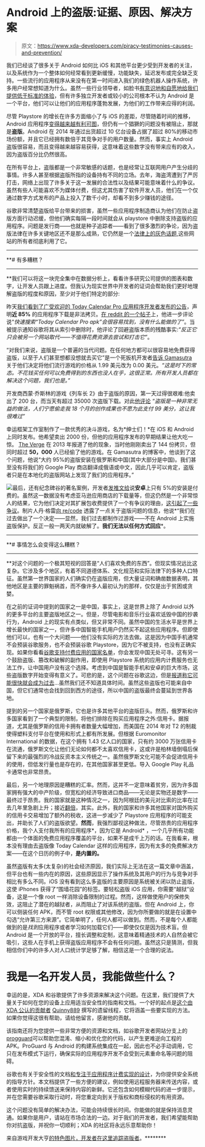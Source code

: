 # Android 上的盗版:证据、原因、解决方案

> 原文：<https://www.xda-developers.com/piracy-testimonies-causes-and-prevention/>

我们已经谈了很多关于 Android 如何比 iOS 和其他平台更少受到开发者的关注，以及系统作为一个整体如何经常看到更新缓慢，功能缺失，延迟发布或完全缺乏支持。一些流行的应用程序从来没有在第一时间进入我们的绿色机器人操作系统，许多用户经常想知道为什么。虽然一些行业领导者，如脸书[有意识地和自愿地给我们提供低于标准的体验](http://www.xda-developers.com/cease-and-desist-whatsapp-sucks-and-you-cant-help-it/)，但有许多独立开发者或较小的公司根本不认为 Android 是一个平台，他们可以让他们的应用程序蓬勃发展，为他们的工作带来应得的利润。

尽管 Playstore 的增长在许多方面缩小了与 iOS 的差距，尽管随着时间的推移，Android 应用程序[变得越来越有利可图](http://www.businessinsider.com/android-app-profitability-v-ios-2015-1)，但仍有一个猖獗的问题没有被阻止，那就是**盗版**。Android 在 2014 年通过出货超过 10 亿台设备占据了超过 80%的移动市场份额，并且它已经拥有数倍于其竞争对手的用户数量。然而，事实上 Android 盗版很容易，而且变得越来越容易获得，这意味着这些数字没有带来应有的收入，因为盗版百分比仍然很高。

在所有平台上，盗版都是一个非常敏感的话题，也是经常让互联网用户产生分歧的事情。许多人甚至根据盗版所指的设备持有不同的立场。去年，海盗湾遭到了严厉打击，网络上出现了许多关于这一发展的合法性以及结果可能意味着什么的争议。虽然有些人可能喜欢不为媒体付费，但这尤其伤害了软件开发人员，他们在一个仅通过数字方式发布的产品上投入了数千小时，却看不到多少赚钱的途径。

谷歌非常清楚盗版给平台带来的损害，虽然一些应用程序制造商认为他们在防止盗版方面行动迟缓，但他们确实每隔一段时间就会从 playstore 中删除支持盗版的应用程序。问题是发行商——也就是种子追踪者——看到了很多激烈的争论，因为盗版法律在许多关键地区还不是那么成熟，它仍然是一个[法律上的灰色话题](http://www.dailytech.com/The+Pirate+Bay+80+of+Our+Torrents+Are+Legal/article14357.htm),这些网站的所有者彻底利用了它。

********

 **# 有多糟糕？

********

 **我们可以将这一块完全集中在数据分析上，看看许多研究公司提供的图表和数字，让开发人员跟上进度。但我认为现实世界中开发者的证词会帮助我们更好地理解盗版的程度和原因，至少对于他们特定的部分:

昨天[我们看到了广受欢迎的 Today Calendar Pro 应用程序开发者发布的公告](https://plus.google.com/+JackUnderwood/posts/jWs84EPNyNS)，声明**近 85%** 的应用程序下载是非法拷贝。[在 reddit 的一个帖子](http://www.reddit.com/r/Android/comments/2ulhi7/85_of_today_calendar_pro_installs_are_pirated/)上，他进一步评论说“*快速搜索“Today Calendar Pro apk”会很容易找到，没有什么能做的了”*。当被提示通知谷歌将其从索引中删除时，他评论了回避盗版本质的残酷事实:*“反正它只会被另一个网站取代——不值得花费资源去尝试和打击它”*。

“对我们来说，盗版是一个普遍的当代问题。在任何地方都可以很容易地免费获得盗版，以至于人们甚至想都没想就去买它”是一个死扳机开发者[告诉 Gamasutra](http://www.gamasutra.com/view/news/176214/The_Android_piracy_problem.php) 关于他们决定将他们流行游戏的价格从 1.99 美元改为 0.00 美元。*“这是时下的常态。不花钱买任何可以免费得到的东西也没人在乎，这很正常。所有开发人员都在解决这个问题，我们也是。”*

开发商西蒙·乔斯林的游戏《列车长 2》由于盗版的原因，第一天过得很艰难:他卖出了 200 台，而当天有超过 35000 次盗版下载。对此[他评论](http://www.cnet.com/news/ios-vs-android-the-game-dev-edition/) *“盗版是一种非常无益的做法，人们宁愿偷走我 18 个月的创作成果也不愿为此支付 99 美分，这让我很难过”*

幸运框架工作室制作了一款优秀的决斗游戏，名为*绅士们！*在 iOS 和 Android 上同时发布。他希望卖出 2000 份，但他的应用程序发布的早期结果让他大吃一惊。 [The Verge](http://www.theverge.com/2013/8/22/4647240/the-indie-game-that-144-android-users-bought-and-50000-pirated) 在 2013 年报道了他的现象，当时他刚刚卖出了 144 份拷贝，但同时超过 **50，000** 人已经偷了他的游戏。在 Gamasutra 的博客中，他谈到了这个问题，他说“大约 95%的盗版安装在俄罗斯和中国(其中大部分是中国)。我们甚至没有将我们的 Google Play 商店翻译成俄语或中文，因此几乎可以肯定，盗版者只是在本地化的盗版网站上发现了我们的应用程序。”

![](img/7839812712eec0caa4ba5d16bccb7525.png)最后，还有纪念碑谷的著名案例，开发者[发推文给](https://twitter.com/ustwogames/status/552136427904184320)说**安卓**上只有 5%的安装是付费的。虽然这一数据没有考虑亚马逊应用商店的下载量等，但这仍然是一个非常惊人的结果，它为他们决定对其扩展包收费提供了一个有争议的理由，[这引起了一些争议](http://www.gamasutra.com/view/news/230099/Ustwo_responds_to_complaints_about_paid_Monument_Valley_DLC.php)。制片人丹·格雷[向 re/code](http://recode.net/2015/01/06/mobile-game-piracy-isnt-all-bad-says-monument-valley-producer-qa/) 透露了一点关于盗版问题的信息，他说*“我们在过去做出了一个决定——显然，我们过去都制作过游戏——不在 Android 上实施盗版保护。反正一般一两天内就破解了。**我们无法以任何方式回应***。

********

 **# 事情怎么会变得这么糟糕？

********

 **对这个问题的一个极其短视的回答是“人们喜欢免费的东西”。但现实情况远比这复杂。它涉及多个地区，有着不同道德体系、文化规范和实际法律下的多种人口特征。虽然第一世界国家的人们确实仍在盗版应用，但大量证词和确凿数据表明，其他地区是主要的罪魁祸首，而不像许多人最初认为的那样，仅仅是出于贫困或贪婪。

在之前的证词中提到的国家之一是中国，事实上，这是世界上除了 Android 以外的更多平台的主要盗版地区之一。但是，尽管电影和音乐行业喜欢诋毁中国的抄袭行为，Android 上的现实有点类似，但又非常不同。虽然中国的生活水平是世界上增长最快的国家之一，但许多中国智能手机用户仍然买不起这些应用程序。但即使他们可以，也有一个大问题——他们没有实际的方法去做。这是因为中国手机通常不会预装谷歌服务，也不会预装谷歌 Playstore，因为它不被支持，也没有正确实现。如果你看看[谷歌支持付费应用的国家名单](https://support.google.com/googleplay/answer/143779?hl=en)，你会发现中国无处可寻。这有另一个鼓励盗版、篡改和破解的副作用，即使用 Playstore 系统的应用内计费服务也无法工作，让中国用户没有这个选择。考虑到中国是智能手机和安卓的巨大市场，这些盗版数字开始变得有意义了。可悲的是，这个问题在谷歌这边，但是[报道称它可能很快就会成为过去](http://www.androidauthority.com/china-google-play-568324/)...虽然我们还不知道具体时间。虽然这些盗版也可能来自中国，但它们通常也会找到回到西方的途径，所以中国的盗版最终会蔓延到世界各地。

提到的另一个国家是俄罗斯，它也是许多其他平台的盗版巨头。然而，俄罗斯和许多国家看到了一个典型的限制，将他们排除在购买应用程序之外:信用卡。据报道，尤其是俄罗斯的信用卡拥有者数量大幅增加，而美国在 2014 年对 T2 的制裁使得塑料支付平台在使用和形式上都有所发展。但根据 Euromonitor International 的数据，在这个拥有 1.43 亿人口的国家，只有约 3000 万张信用卡在流通，俄罗斯文化让他们无论如何都不太喜欢信用卡，这或许是柏林墙倒塌后保留下来的最强烈的冷战反资本主义传统之一。虽然俄罗斯文化可能不会促进信用卡的使用，但低发行量也是存在的，在其他国家甚至更低。导入 Google Play 礼品卡通常也非常昂贵。

最后，另一个地理原因是糟糕的汇率。然而，这并不一定意味着贫穷，因为许多国家拥有强大的中产阶级，但宽松的经济导致进口商品——无论是实物还是数字——最终过于昂贵。我的国家就是这种情况之一，因为阿根廷的美元对比索的比率在过去几年里急剧上升；接近[翻倍](http://www.tradingeconomics.com/argentina/currency)，其实。此外，我的国家和许多其他国家对国外购买的信用卡交易增加了额外的税收，这进一步减少了 Playstore 应用程序的可能支出，并助长了人们的盗版欲望。**然而**，我强烈鄙视这种做法，尽管昂贵的应用程序价格，我个人支付我所有的应用程序*，因为它是 Android* ，一个几乎所有功能都由一个体面的免费应用程序覆盖的平台，如果不是成千上万的话。在我看来，根本没有理由去盗版像 Today Calendar 这样的应用程序，因为有太多的免费解决方案——在这个日历的例子中，**是内置的。**

虽然盗版有太多(太复杂)的社会经济原因，我们实际上无法在这一篇文章中涵盖，但平台也有一些内在的原因，这些原因显示了操作系统及其用户的行为与竞争对手相比有多么不同。iOS 没有看到这么多盗版的主要原因是系统被关闭以防止盗版，这使 iPhones 获得了“围墙花园”的标签。要轻松盗版 iOS 应用，你需要“越狱”设备，这是一个像 root 一样消除设备限制的过程。然而，这样做使用户的保修失效，这阻止了潜在的越狱者，从而阻止了对该系统的盗版。但在 Android 上，你可以侧装任何 APK，而不管 root 权限或其他修改，因为你所要做的就是在设置中勾选“允许第三方来源”。它简单明了，任何人都可以做到。然而，不是每个人都能做到的是*找到*应用程序或者学习如何加载它们——即使仅仅是因为技术盲。但 Android 是一个开放的平台，擅长调整和定制，这意味着精通技术的人自然会被它吸引，这些人在手机上获得盗版应用程序不会有任何问题。虽然这只是猜测，但我相信你们中的许多人对人口统计学足够了解，相信这是一个合理的说法。

# 我是一名开发人员，我能做些什么？

幸运的是，XDA 和谷歌提供了许多资源来解决这个问题。在这里，我们提供了大量关于如何在您的设备上应用适当安全性的指南和文档。一个好的起点是[这个由 XDA 公认的贡献者](http://forum.xda-developers.com/showthread.php?t=2279813) [Quinny889](http://forum.xda-developers.com/member.php?u=3563640) 撰写的遗留线程，它将涵盖一些要实现的方法。如果你觉得这很有帮助，请给他留言，感谢他的贡献。

该指南还将为您提供一些非常方便的资源和文档，如谷歌开发者网站分支上的[progguard](http://developer.android.com/tools/help/proguard.html)可以帮助您混淆、缩小和优化您的代码，以产生更难逆向工程的 APK。ProGuard 与 Android 的构建系统集成在一起，因此也不必手动调用，它只在发布模式下运行，确保实际的应用程序开发不会受到元素重命名等问题的阻碍。

谷歌也有关于安全性的文档[和专注于应用程序计费实现的设计](http://developer.android.com/google/play/billing/billing_best_practices.html)，为你提供安全系统的指导方针。本文档提供了一些方便的建议，例如使用远程服务器来传送内容，或者使用实时的持续馈送来保持内容的新鲜。它还包含如何模糊代码的进一步提示，并在您需要谷歌采取行动时，将您重定向到关于版权和商标侵权的有用资源。

这个问题没有简单的解决办法，可能会持续很长时间。你能做的就是保持消息灵通。如果你是用户，请站在市场合法的一边。对于我们的开发者，我们希望能帮助你对抗盗版，并祝你一切顺利；XDA 的社区将永远乐意帮助你！

来自游戏开发大亨[的特色图片，开发者在这里追踪盗版者](http://www.cnet.com/au/news/game-dev-tycoon-out-pirates-the-pirates/)。********